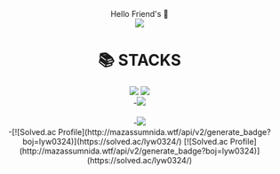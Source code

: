 <div align="center">
Hello Friend's 👋
</div>
    
<!--
**softwareyong/softwareyong** is a ✨ _special_ ✨ repository because its `README.md` (this file) appears on your GitHub profile.

Here are some ideas to get you started:

- 🔭 I’m currently working on ...
- 🌱 I’m currently learning ...
- 👯 I’m looking to collaborate on ...
- 🤔 I’m looking for help with ...
- 💬 Ask me about ...
- 📫 How to reach me: ...
- 😄 Pronouns: ...
- ⚡ Fun fact: ...
-->

<div align="center">
<img src="https://capsule-render.vercel.app/api?type=waving&color=auto&height=200&section=header&text=YongWoo&fontSize=90" />
</div>
    
<div align=center><h1>📚 STACKS</h1></div>
<div align=center>
<img src="https://img.shields.io/badge/python-3776AB?style=for-the-badge&logo=python&logoColor=white"> 
<img src="https://img.shields.io/badge/linux-FCC624?style=for-the-badge&logo=linux&logoColor=black"> 
    <br>
</div>

<div align="center">
-<img src="https://github-readme-stats.vercel.app/api/top-langs/?username=softwareyong&layout=compact"><br><br>
-<img src="https://github-readme-stats.vercel.app/api?username=softwareyong&show_icons=true">
</div>

<div align="center">
-[![Solved.ac Profile](http://mazassumnida.wtf/api/v2/generate_badge?boj=lyw0324)](https://solved.ac/lyw0324/)
[![Solved.ac Profile](http://mazassumnida.wtf/api/v2/generate_badge?boj=lyw0324)](https://solved.ac/lyw0324/)
</div>

